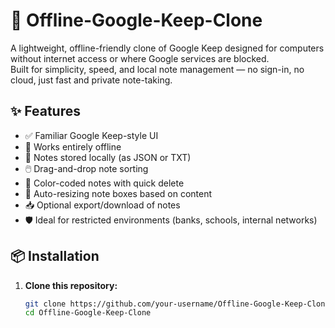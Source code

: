 # 📝 Offline-Google-Keep-Clone

A lightweight, offline-friendly clone of Google Keep designed for computers without internet access or where Google services are blocked.  
Built for simplicity, speed, and local note management — no sign-in, no cloud, just fast and private note-taking.

## ✨ Features

- ✅ Familiar Google Keep-style UI
- 📴 Works entirely offline
- 💾 Notes stored locally (as JSON or TXT)
- 🖱️ Drag-and-drop note sorting
- 🎨 Color-coded notes with quick delete
- 📏 Auto-resizing note boxes based on content
- 📥 Optional export/download of notes
- 🛡️ Ideal for restricted environments (banks, schools, internal networks)

## 📦 Installation

1. **Clone this repository:**

   ```bash
   git clone https://github.com/your-username/Offline-Google-Keep-Clone.git
   cd Offline-Google-Keep-Clone
